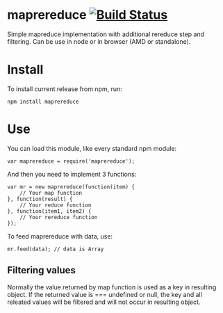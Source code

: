 maprereduce [![Build Status](https://travis-ci.org/f1ames/maprereduce.svg?branch=master)](https://travis-ci.org/f1ames/maprereduce)
===

Simple mapreduce implementation with additional rereduce step and filtering. Can be use in node or in browser (AMD or standalone).

Install
===

To install current release from npm, run:

    npm install maprereduce
    
Use
===

You can load this module, like every standard npm module:

    var maprereduce = require('maprereduce');
    
And then you need to implement 3 functions:

    var mr = new maprereduce(function(item) {
        // Your map function
    }, function(result) {
        // Your reduce function
    }, function(item1, item2) {
        // Your rereduce function
    });
    
To feed maprereduce with data, use:
    
    mr.feed(data); // data is Array
    
Filtering values
---

Normally the value returned by map function is used as a key in resulting object. If the returned value is === undefined or null, the key and all releated values will be filtered and will not occur in resulting object.